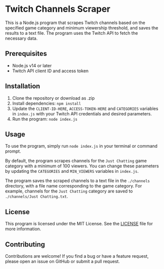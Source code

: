 # Twitch Channels Scraper

This is a Node.js program that scrapes Twitch channels based on the specified game category and minimum viewership threshold, and saves the results to a text file. The program uses the Twitch API to fetch the necessary data.

## Prerequisites

- Node.js v14 or later
- Twitch API client ID and access token

## Installation

1. Clone the repository or download as .zip
2. Install dependencies: `npm install`
3. Update the `CLIENT-ID-HERE`, `ACCESS-TOKEN-HERE` and `CATEGORIES` variables in `index.js` with your Twitch API credentials and desired parameters.
4. Run the program: `node index.js`

## Usage

To use the program, simply run `node index.js` in your terminal or command prompt.

By default, the program scrapes channels for the `Just Chatting` game category with a minimum of 100 viewers. You can change these parameters by updating the `CATEGORIES` and `MIN_VIEWERS` variables in `index.js`.

The program saves the scraped channels to a text file in the `./channels` directory, with a file name corresponding to the game category. For example, channels for the `Just Chatting` category are saved to `./channels/Just Chatting.txt`.

## License

This program is licensed under the MIT License. See the [LICENSE](./LICENSE) file for more information.

## Contributing

Contributions are welcome! If you find a bug or have a feature request, please open an issue on GitHub or submit a pull request.
